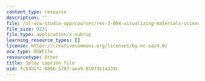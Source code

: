 ```yaml
---
content_type: resource
description: ''
file: /ol-ocw-studio-app/courses/res-3-004-visualizing-materials-science-fall-2017/fcb3b1fc08665707aea901073e1a339c_6mndLA1SceA.vtt
file_size: 9221
file_type: application/x-subrip
learning_resource_types: []
license: https://creativecommons.org/licenses/by-nc-sa/4.0/
ocw_type: OCWFile
resourcetype: Other
title: 3play caption file
uid: fcb3b1fc-0866-5707-aea9-01073e1a339c
---
```

